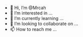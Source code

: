 - 👋 Hi, I’m @Mrcah
- 👀 I’m interested in ...
- 🌱 I’m currently learning ...
- 💞️ I’m looking to collaborate on ...
- 📫 How to reach me ...

<!---
Mrcah/Mrcah is a ✨ special ✨ repository because its `README.md` (this file) appears on your GitHub profile.
You can click the Preview link to take a look at your changes.
--->
